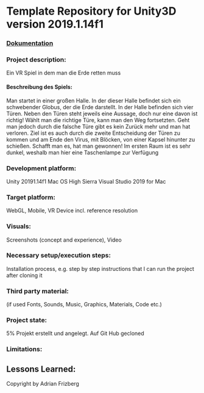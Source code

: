 # Template Repository for Unity3D version 2019.1.14f1

### [Dokumentation](Documents/AfrizbergDokumentationMTIN)

### Project description: 

Ein VR Spiel in dem man die Erde retten muss

#### Beschreibung des Spiels: 
Man startet in einer großen Halle. In der dieser Halle befindet sich ein schwebender Globus, der die Erde darstellt. In der Halle befinden sich vier Türen. Neben den Türen steht jeweils eine Aussage, doch nur eine davon ist richtig! Wählt man die richtige Türe, kann man den Weg fortsetzten. Geht man jedoch durch die falsche Türe gibt es kein Zurück mehr und man hat verloren. 
Ziel ist es auch durch die zweite Entscheidung der Türen zu kommen und am Ende den Virus, mit Blöcken, von einer Kapsel hinunter zu schießen. Schafft man es, hat man gewonnen! 
Im ersten Raum ist es sehr dunkel, weshalb man hier eine Taschenlampe zur Verfügung

### Development platform: 
Unity 20191.14f1
Mac OS High Sierra
Visual Studio 2019 for Mac

### Target platform: 
WebGL, Mobile, VR Device incl. reference resolution 

### Visuals: 
Screenshots (concept and experience), Video

### Necessary setup/execution steps: 
Installation process, e.g. step by step instructions that I can run the project after cloning it

### Third party material: 
(if used Fonts, Sounds, Music, Graphics, Materials, Code etc.)

### Project state: 
5%
Projekt erstellt und angelegt. Auf Git Hub gecloned

### Limitations: 

## Lessons Learned: 

Copyright by Adrian Frizberg
